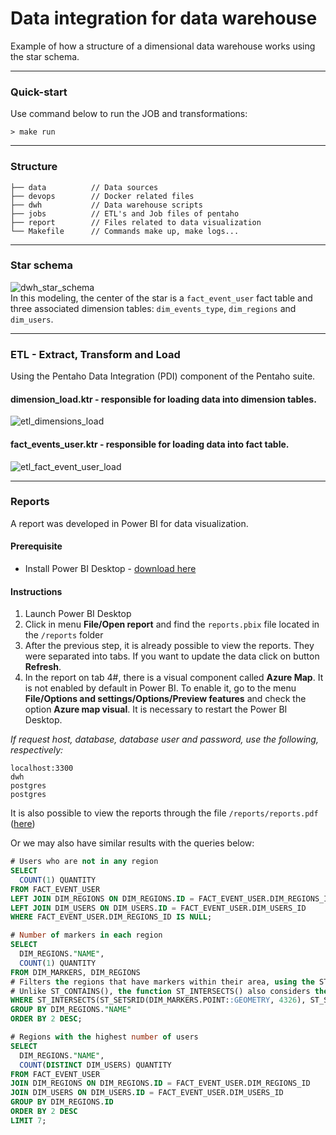 # Data integration for data warehouse

Example of how a structure of a dimensional data warehouse works using the star schema.

---
### Quick-start

Use command below to run the JOB and transformations:
```shell
> make run
```

---
### Structure
```text
├── data          // Data sources
├── devops        // Docker related files
├── dwh           // Data warehouse scripts
├── jobs          // ETL's and Job files of pentaho
├── report        // Files related to data visualization
└── Makefile      // Commands make up, make logs...
```
---

### Star schema
![dwh_star_schema](https://user-images.githubusercontent.com/94723103/143041766-4287cf34-da4c-450c-bec9-be4fd12c3d03.png)  
In this modeling, the center of the star is a `fact_event_user` fact table and three associated dimension tables: `dim_events_type`, `dim_regions` and `dim_users`.  

---  

### ETL - Extract, Transform and Load  
Using the Pentaho Data Integration (PDI) component of the Pentaho suite.  

#### dimension_load.ktr - responsible for loading data into dimension tables.
![etl_dimensions_load](https://user-images.githubusercontent.com/94723103/142977580-62e0cb66-0c3e-4a08-aa31-0f806b12a1e2.JPG)  

#### fact_events_user.ktr - responsible for loading data into fact table.
![etl_fact_event_user_load](https://user-images.githubusercontent.com/94723103/142978059-6445fade-532a-456d-9359-f1df67a00f27.JPG)  

---

### Reports
A report was developed in Power BI for data visualization.  
#### Prerequisite  
- Install Power BI Desktop - [download here](https://powerbi.microsoft.com/pt-br/downloads/)
#### Instructions  
1. Launch Power BI Desktop
2. Click in menu **File/Open report** and find the `reports.pbix` file located in the `/reports` folder
3. After the previous step, it is already possible to view the reports. They were separated into tabs. If you want to update the data click on button **Refresh**.
4. In the report on tab 4#, there is a visual component called **Azure Map**. It is not enabled by default in Power BI. To enable it, go to the menu **File/Options and settings/Options/Preview features** and check the option **Azure map visual**. It is necessary to restart the Power BI Desktop.  
  
*If request host, database, database user and password, use the following, respectively:*
```text
localhost:3300
dwh
postgres
postgres
```

It is also possible to view the reports through the file `/reports/reports.pdf` ([here](report/reports.pdf))

Or we may also have similar results with the queries below:  
```sql
# Users who are not in any region
SELECT 
  COUNT(1) QUANTITY 
FROM FACT_EVENT_USER
LEFT JOIN DIM_REGIONS ON DIM_REGIONS.ID = FACT_EVENT_USER.DIM_REGIONS_ID 
LEFT JOIN DIM_USERS ON DIM_USERS.ID = FACT_EVENT_USER.DIM_USERS_ID 
WHERE FACT_EVENT_USER.DIM_REGIONS_ID IS NULL;
```

```sql
# Number of markers in each region
SELECT 
  DIM_REGIONS."NAME",
  COUNT(1) QUANTITY
FROM DIM_MARKERS, DIM_REGIONS
# Filters the regions that have markers within their area, using the ST_INTERSECTS() function.
# Unlike ST_CONTAINS(), the function ST_INTERSECTS() also considers the markers that are on the edge of the polygon.
WHERE ST_INTERSECTS(ST_SETSRID(DIM_MARKERS.POINT::GEOMETRY, 4326), ST_SETSRID(DIM_REGIONS."LOCATION"::GEOMETRY, 4326)) 
GROUP BY DIM_REGIONS."NAME"
ORDER BY 2 DESC; 
```

```sql
# Regions with the highest number of users
SELECT 
  DIM_REGIONS."NAME",
  COUNT(DISTINCT DIM_USERS) QUANTITY
FROM FACT_EVENT_USER
JOIN DIM_REGIONS ON DIM_REGIONS.ID = FACT_EVENT_USER.DIM_REGIONS_ID 
JOIN DIM_USERS ON DIM_USERS.ID = FACT_EVENT_USER.DIM_USERS_ID 
GROUP BY DIM_REGIONS.ID
ORDER BY 2 DESC
LIMIT 7;
```
